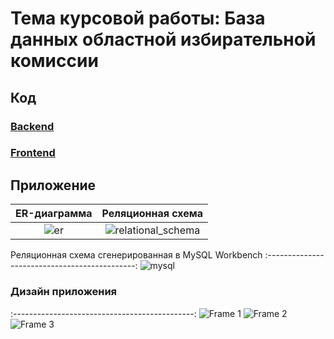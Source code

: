 # Тема курсовой работы: База данных областной избирательной комиссии

## Код
### [Backend](App/Backend/ElectionBack/ElectionBack)
### [Frontend](App/Client/ElectionClient)

## Приложение
ER-диаграмма               | Реляционная схема
:-------------------------:|:-------------------------:
![er](https://user-images.githubusercontent.com/63536056/219798146-4c57ccba-c857-4d3a-a527-c9e20e3c3ab3.png)|![relational_schema](https://user-images.githubusercontent.com/63536056/219798045-d85a982f-d84a-4b66-8f6e-bd70c4c4d9d4.png)

Реляционная схема сгенерированная в MySQL Workbench
:---------------------------------------------:
![mysql](https://user-images.githubusercontent.com/63536056/225045275-10d56375-4355-4439-8d0e-497ca2671f80.png)

### Дизайн приложения
:---------------------------------------------:
![Frame 1](https://user-images.githubusercontent.com/63536056/229291617-7175c379-7a77-4542-adc6-fc505d74a7f0.jpg)
![Frame 2](https://user-images.githubusercontent.com/63536056/229291625-9581ed89-079e-4129-be35-5e619b0ab9de.jpg)
![Frame 3](https://user-images.githubusercontent.com/63536056/229291641-92121be2-ec5c-4ae5-a70c-e3baa7add310.jpg)
